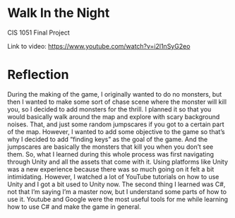 # Walk In the Night
CIS 1051 Final Project

Link to video: https://www.youtube.com/watch?v=i2l1nSyG2eo

# Reflection
During the making of the game, I originally wanted to do no monsters, but then I wanted to make some sort of chase scene where the monster will kill you, so I decided to add monsters for the thrill. I planned it so that you would basically walk around the map and explore with scary background noises. That, and just some random jumpscares if you got to a certain part of the map. However, I wanted to add some objective to the game so that’s why I decided to add “finding keys” as the goal of the game. And the jumpscares are basically the monsters that kill you when you don’t see them. So, what I learned during this whole process was first navigating through Unity and all the assets that come with it. Using platforms like Unity was a new experience because there was so much going on it felt a bit intimidating. However, I watched a lot of YouTube tutorials on how to use Unity and I got a bit used to Unity now. The second thing I learned was C#, not that I’m saying I’m a master now, but I understand some parts of how to use it. Youtube and Google were the most useful tools for me while learning how to use C# and make the game in general.
